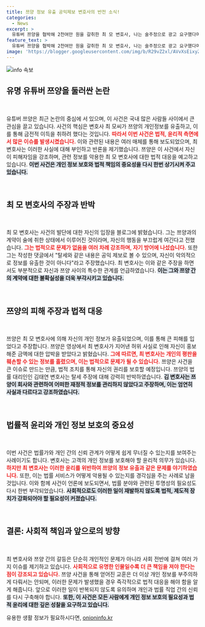 ```yaml
---
title: 쯔양 정보 유출 공익제보 변호사의 반전 소식!
categories:
  - News
excerpt: >
  유튜버 쯔양을 협박해 2천여만 원을 갈취한 최 모 변호사, 나는 술주정으로 광고 요구했다며 억울함 호소. 탈세 주장에 대한 해명과 함께 반박 전개, 법적 대응 예고로 파장 예고!
feature_text: >
  유튜버 쯔양을 협박해 2천여만 원을 갈취한 최 모 변호사, 나는 술주정으로 광고 요구했다며 억울함 호소. 탈세 주장에 대한 해명과 함께 반박 전개, 법적 대응 예고로 파장 예고!
image: 'https://blogger.googleusercontent.com/img/b/R29vZ2xl/AVvXsEixyZcFfHzMRdzZMjFBmAUKJYCLCGyLL1o632UiGVXcaFdKo_bkvkuCioo0uUKlGfBVcT3P84aROyZIXSBEx3Aw5nCQ3pTgDom1WDC4m8eifvWiAmWEEVb4x6G_l8C0QH225ldMjyaFvpxGEBGNO37VmDTDMHGhJPq73UglMfDca1-0aw/s1600/blogspot.png'
---
```


<p><img src="https://blogger.googleusercontent.com/img/b/R29vZ2xl/AVvXsEixyZcFfHzMRdzZMjFBmAUKJYCLCGyLL1o632UiGVXcaFdKo_bkvkuCioo0uUKlGfBVcT3P84aROyZIXSBEx3Aw5nCQ3pTgDom1WDC4m8eifvWiAmWEEVb4x6G_l8C0QH225ldMjyaFvpxGEBGNO37VmDTDMHGhJPq73UglMfDca1-0aw/s1600/blogspot.png" alt="info 속보" /></p>

<h2 data-ke-size="size26">유명 유튜버 쯔양을 둘러싼 논란</h2>

<p data-ke-size="size16">&nbsp;</p> 유튜버 쯔양은 최근 논란의 중심에 서 있으며, 이 사건은 국내 많은 사람들 사이에서 큰 관심을 끌고 있습니다. 사건의 핵심은 변호사 최 모씨가 쯔양의 개인정보를 유출하고, 이를 통해 금전적 이득을 취하려 했다는 것입니다. <b><span style="color: #ee2323;">따라서 이번 사건은 법적, 윤리적 측면에서 많은 이슈를 발생시켰습니다.</span></b> 이와 관련된 내용은 여러 매체를 통해 보도되었으며, 최 변호사는 이러한 사실에 대해 부인하고 반론을 제기했습니다. 쯔양은 이 사건에서 자신이 피해자임을 강조하며, 관련 정보를 악용한 최 모 변호사에 대한 법적 대응을 예고하고 있습니다. <b><span style="background-color: #21538527;">이번 사건은 개인 정보 보호와 법적 책임의 중요성을 다시 한번 상기시켜 주고 있습니다.</span></b>

<p data-ke-size="size16">&nbsp;</p>

<h2 data-ke-size="size26">최 모 변호사의 주장과 반박</h2>

<p data-ke-size="size16">&nbsp;</p> 최 모 변호사는 사건의 발단에 대한 자신의 입장을 블로그에 밝혔습니다. 그는 쯔양과의 계약이 술에 취한 상태에서 이루어진 것이라며, 자신의 행동을 부끄럽게 여긴다고 전했습니다. <b><span style="color: #ee2323;">그는 법적으로 문제가 없음을 여러 차례 강조하며, 자기 방어에 나섰습니다.</span></b> 또한 그는 작성한 댓글에서 "탈세와 같은 내용은 공익 제보로 볼 수 있으며, 자신이 악의적으로 정보를 유출한 것이 아니다"라고 주장했습니다. 최 변호사는 이와 같은 주장을 하면서도 부분적으로 자신과 쯔양 사이의 특수한 관계를 언급하였습니다. <b><span style="background-color: #21538527;">이는 그와 쯔양 간의 계약에 대한 불확실성을 더욱 부각시키고 있습니다.</span></b>

<p data-ke-size="size16">&nbsp;</p>

<h2 data-ke-size="size26">쯔양의 피해 주장과 법적 대응</h2>

<p data-ke-size="size16">&nbsp;</p> 쯔양은 최 모 변호사에 의해 자신의 개인 정보가 유출되었으며, 이를 통해 큰 피해를 입었다고 주장합니다. 쯔양은 영상에서 최 변호사가 지어낸 허위 사실로 인해 자신이 홍보해준 금액에 대한 압박을 받았다고 밝혔습니다. <b><span style="color: #ee2323;">그에 따르면, 최 변호사는 개인의 평판을 훼손할 수 있는 정보를 흘렸으며, 이는 법적으로 문제가 될 수 있습니다.</span></b> 쯔양은 사건을 큰 이슈로 만드는 만큼, 법적 조치를 통해 자신의 권리를 보호할 예정입니다. 쯔양의 법률 대리인인 김태연 변호사는 탈세 주장에 대해 강력히 반박하였습니다. <b><span style="background-color: #21538527;">김 변호사는 쯔양이 회사와 관련하여 어떠한 재정적 정보를 관리하지 않았다고 주장하며, 이는 엄연히 사실과 다르다고 강조하였습니다.</span></b>

<p data-ke-size="size16">&nbsp;</p>

<h2 data-ke-size="size26">법률적 윤리와 개인 정보 보호의 중요성</h2>

<p data-ke-size="size16">&nbsp;</p> 이번 사건은 법률가와 개인 간의 신뢰 관계가 어떻게 쉽게 무너질 수 있는지를 보여주는 사례이기도 합니다. 변호사는 고객의 개인 정보를 보호해야 할 윤리적 의무가 있습니다. <b><span style="color: #ee2323;">하지만 최 변호사는 이러한 윤리를 위반하여 쯔양의 정보 유출과 같은 문제를 야기하였습니다.</span></b> 또한, 이는 법률 서비스가 어떻게 악용될 수 있는지를 경각심을 주는 사례로 남을 것입니다. 이와 함께 사건이 언론에 보도되면서, 법률 분야와 관련된 투명성의 필요성도 다시 한번 부각되었습니다. <b><span style="background-color: #21538527;">사회적으로도 이러한 일이 재발하지 않도록 법적, 제도적 장치가 강화되어야 할 필요성이 커졌습니다.</span></b>

<p data-ke-size="size16">&nbsp;</p>

<h2 data-ke-size="size26">결론: 사회적 책임과 앞으로의 방향</h2>

<p><p data-ke-size="size16">&nbsp;</p> 최 변호사와 쯔양 간의 갈등은 단순히 개인적인 문제가 아니라 사회 전반에 걸쳐 여러 가지 이슈를 제기하고 있습니다. <b><span style="color: #ee2323;">사회적으로 유명한 인물일수록 더 큰 책임을 져야 한다는 점이 강조되고 있습니다.</span></b> 쯔양 사건을 통해 얻어진 교훈은 더 이상 개인 정보를 부주의하게 다뤄서는 안되며, 이러한 문제가 발생했을 경우 즉각적으로 법적 대응을 해야 함을 알게 해줍니다. 앞으로 이러한 일이 반복되지 않도록 유의하며 개인과 법률 직업 간의 신뢰를 다시 구축해야 합니다. <b><span style="background-color: #21538527;">또한, 이 사건은 모든 사람에게 개인 정보 보호의 필요성과 법적 윤리에 대한 깊은 성찰을 요구하고 있습니다.</span></b></p>
유용한 생활 정보가 필요하시다면, <a href="https://onioninfo.kr" rel="dofollow">onioninfo.kr</a>


